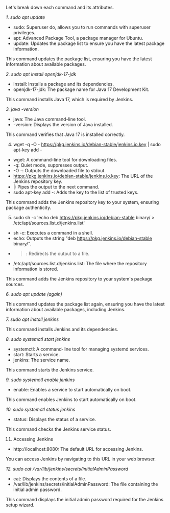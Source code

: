 Let's break down each command and its attributes.

*1. sudo apt update*

- sudo: Superuser do, allows you to run commands with superuser privileges.
- apt: Advanced Package Tool, a package manager for Ubuntu.
- update: Updates the package list to ensure you have the latest package information.

This command updates the package list, ensuring you have the latest information about available packages.

*2. sudo apt install openjdk-17-jdk*

- install: Installs a package and its dependencies.
- openjdk-17-jdk: The package name for Java 17 Development Kit.

This command installs Java 17, which is required by Jenkins.

*3. java -version*

- java: The Java command-line tool.
- -version: Displays the version of Java installed.

This command verifies that Java 17 is installed correctly.

4. wget -q -O - https://pkg.jenkins.io/debian-stable/jenkins.io.key | sudo apt-key add -

- wget: A command-line tool for downloading files.
- -q: Quiet mode, suppresses output.
- -O -: Outputs the downloaded file to stdout.
- https://pkg.jenkins.io/debian-stable/jenkins.io.key: The URL of the Jenkins repository key.
- |: Pipes the output to the next command.
- sudo apt-key add -: Adds the key to the list of trusted keys.

This command adds the Jenkins repository key to your system, ensuring package authenticity.

5. sudo sh -c 'echo deb https://pkg.jenkins.io/debian-stable binary/ > /etc/apt/sources.list.d/jenkins.list'

- sh -c: Executes a command in a shell.
- echo: Outputs the string "deb https://pkg.jenkins.io/debian-stable binary/".
- >: Redirects the output to a file.
- /etc/apt/sources.list.d/jenkins.list: The file where the repository information is stored.

This command adds the Jenkins repository to your system's package sources.

*6. sudo apt update (again)*

This command updates the package list again, ensuring you have the latest information about available packages, including Jenkins.

*7. sudo apt install jenkins*

This command installs Jenkins and its dependencies.

*8. sudo systemctl start jenkins*

- systemctl: A command-line tool for managing systemd services.
- start: Starts a service.
- jenkins: The service name.

This command starts the Jenkins service.

*9. sudo systemctl enable jenkins*

- enable: Enables a service to start automatically on boot.

This command enables Jenkins to start automatically on boot.

*10. sudo systemctl status jenkins*

- status: Displays the status of a service.

This command checks the Jenkins service status.

11. Accessing Jenkins

- http://localhost:8080: The default URL for accessing Jenkins.

You can access Jenkins by navigating to this URL in your web browser.

*12. sudo cat /var/lib/jenkins/secrets/initialAdminPassword*

- cat: Displays the contents of a file.
- /var/lib/jenkins/secrets/initialAdminPassword: The file containing the initial admin password.

This command displays the initial admin password required for the Jenkins setup wizard.
